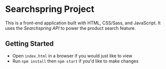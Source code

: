 # Searchspring Project

This is a front-end application built with HTML, CSS/Sass, and JavaScript. It uses the *Searchspring API* to power the product search feature.
<br>

## Getting Started

- Open `index.html` in a browser if you would just like to view
- Run `npm install` then `npm start` if you'd like to make changes
<br>